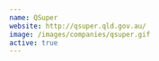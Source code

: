 ```yaml
---
name: QSuper
website: http://qsuper.qld.gov.au/
image: /images/companies/qsuper.gif 
active: true
---
```

